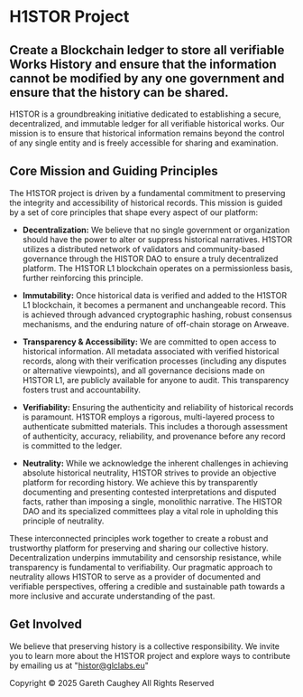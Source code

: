 # H1STOR Project

## Create a Blockchain ledger to store all verifiable Works History and ensure that the information cannot be modified by any one government and ensure that the history can be shared.

H1STOR is a groundbreaking initiative dedicated to establishing a secure, decentralized, and immutable ledger for all verifiable historical works. Our mission is to ensure that historical information remains beyond the control of any single entity and is freely accessible for sharing and examination.

## Core Mission and Guiding Principles

The H1STOR project is driven by a fundamental commitment to preserving the integrity and accessibility of historical records. This mission is guided by a set of core principles that shape every aspect of our platform:

* **Decentralization:** We believe that no single government or organization should have the power to alter or suppress historical narratives. H1STOR utilizes a distributed network of validators and community-based governance through the HISTOR DAO to ensure a truly decentralized platform. The H1STOR L1 blockchain operates on a permissionless basis, further reinforcing this principle.

* **Immutability:** Once historical data is verified and added to the H1STOR L1 blockchain, it becomes a permanent and unchangeable record. This is achieved through advanced cryptographic hashing, robust consensus mechanisms, and the enduring nature of off-chain storage on Arweave.

* **Transparency & Accessibility:** We are committed to open access to historical information. All metadata associated with verified historical records, along with their verification processes (including any disputes or alternative viewpoints), and all governance decisions made on H1STOR L1, are publicly available for anyone to audit. This transparency fosters trust and accountability.

* **Verifiability:** Ensuring the authenticity and reliability of historical records is paramount. H1STOR employs a rigorous, multi-layered process to authenticate submitted materials. This includes a thorough assessment of authenticity, accuracy, reliability, and provenance before any record is committed to the ledger.

* **Neutrality:** While we acknowledge the inherent challenges in achieving absolute historical neutrality, H1STOR strives to provide an objective platform for recording history. We achieve this by transparently documenting and presenting contested interpretations and disputed facts, rather than imposing a single, monolithic narrative. The HISTOR DAO and its specialized committees play a vital role in upholding this principle of neutrality.

These interconnected principles work together to create a robust and trustworthy platform for preserving and sharing our collective history. Decentralization underpins immutability and censorship resistance, while transparency is fundamental to verifiability. Our pragmatic approach to neutrality allows H1STOR to serve as a provider of documented and verifiable perspectives, offering a credible and sustainable path towards a more inclusive and accurate understanding of the past.

## Get Involved

We believe that preserving history is a collective responsibility. We invite you to learn more about the H1STOR project and explore ways to contribute by emailing us at "histor@glclabs.eu"

Copyright © 2025 Gareth Caughey All Rights Reserved
